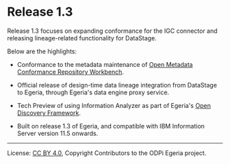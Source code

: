 <!-- SPDX-License-Identifier: CC-BY-4.0 -->
<!-- Copyright Contributors to the ODPi Egeria project. -->

# Release 1.3

Release 1.3 focuses on expanding conformance for the IGC connector and
releasing lineage-related functionality for DataStage.

Below are the highlights:

- Conformance to the metadata maintenance of [Open Metadata Conformance Repository Workbench](https://egeria.odpi.org/open-metadata-conformance-suite/docs/repository-workbench/).

- Official release of design-time data lineage integration from DataStage
    to Egeria, through Egeria's data engine proxy service.

- Tech Preview of using Information Analyzer as part of Egeria's
    [Open Discovery Framework](https://egeria.odpi.org/open-metadata-implementation/frameworks/open-discovery-framework/docs/).

- Built on release 1.3 of Egeria, and compatible with IBM Information Server
    version 11.5 onwards.

----
License: [CC BY 4.0](https://creativecommons.org/licenses/by/4.0/),
Copyright Contributors to the ODPi Egeria project.
